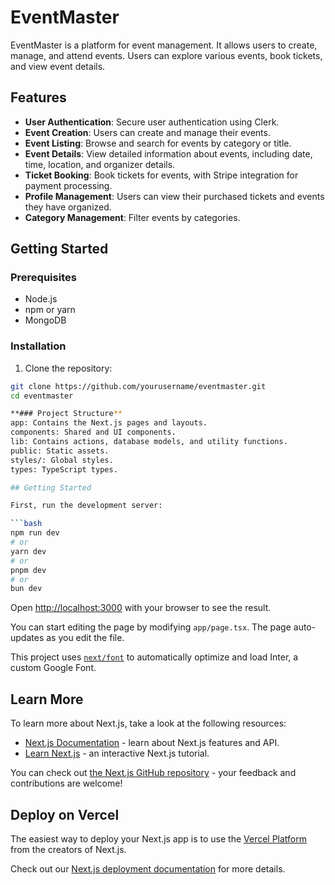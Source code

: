# EventMaster

EventMaster is a platform for event management. It allows users to create, manage, and attend events. Users can explore various events, book tickets, and view event details.

## Features

- **User Authentication**: Secure user authentication using Clerk.
- **Event Creation**: Users can create and manage their events.
- **Event Listing**: Browse and search for events by category or title.
- **Event Details**: View detailed information about events, including date, time, location, and organizer details.
- **Ticket Booking**: Book tickets for events, with Stripe integration for payment processing.
- **Profile Management**: Users can view their purchased tickets and events they have organized.
- **Category Management**: Filter events by categories.

## Getting Started

### Prerequisites

- Node.js
- npm or yarn
- MongoDB

### Installation

1. Clone the repository:

```bash
git clone https://github.com/yourusername/eventmaster.git
cd eventmaster

**### Project Structure**
app: Contains the Next.js pages and layouts.
components: Shared and UI components.
lib: Contains actions, database models, and utility functions.
public: Static assets.
styles/: Global styles.
types: TypeScript types.

## Getting Started

First, run the development server:

```bash
npm run dev
# or
yarn dev
# or
pnpm dev
# or
bun dev
```

Open [http://localhost:3000](http://localhost:3000) with your browser to see the result.

You can start editing the page by modifying `app/page.tsx`. The page auto-updates as you edit the file.

This project uses [`next/font`](https://nextjs.org/docs/basic-features/font-optimization) to automatically optimize and load Inter, a custom Google Font.

## Learn More

To learn more about Next.js, take a look at the following resources:

- [Next.js Documentation](https://nextjs.org/docs) - learn about Next.js features and API.
- [Learn Next.js](https://nextjs.org/learn) - an interactive Next.js tutorial.

You can check out [the Next.js GitHub repository](https://github.com/vercel/next.js/) - your feedback and contributions are welcome!

## Deploy on Vercel

The easiest way to deploy your Next.js app is to use the [Vercel Platform](https://vercel.com/new?utm_medium=default-template&filter=next.js&utm_source=create-next-app&utm_campaign=create-next-app-readme) from the creators of Next.js.

Check out our [Next.js deployment documentation](https://nextjs.org/docs/deployment) for more details.
